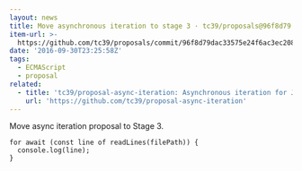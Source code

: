 ```yaml
---
layout: news
title: Move asynchronous iteration to stage 3 · tc39/proposals@96f8d79
item-url: >-
  https://github.com/tc39/proposals/commit/96f8d79dac33575e24f6ac3ec2082efe75d519ba
date: '2016-09-30T23:25:58Z'
tags:
  - ECMAScript
  - proposal
related:
  - title: 'tc39/proposal-async-iteration: Asynchronous iteration for JavaScript'
    url: 'https://github.com/tc39/proposal-async-iteration'
---
```

Move async iteration proposal to Stage 3.

```
for await (const line of readLines(filePath)) {
  console.log(line);
}
```
